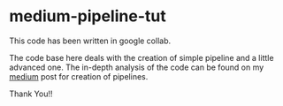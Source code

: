 # medium-pipeline-tut

This code has been written in google collab.

The code base here deals with the creation of simple pipeline and a little advanced one. The in-depth analysis of the code can be found on my [medium](https://harshitlohani2004.medium.com/enhancing-productivity-in-ml-projects-with-powerful-pipelines-in-python-and-scikit-learn-ec8cbba0c34e) post for creation of pipelines.

Thank You!!
